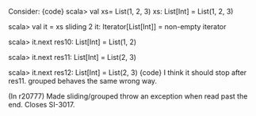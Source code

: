 Consider:
{code}
scala> val xs=  List(1, 2, 3)
xs: List[Int] = List(1, 2, 3)

scala> val it = xs sliding 2
it: Iterator[List[Int]] = non-empty iterator

scala> it.next
res10: List[Int] = List(1, 2)

scala> it.next
res11: List[Int] = List(2, 3)

scala> it.next
res12: List[Int] = List(2, 3)
{code}
I think it should stop after res11. grouped behaves the same wrong way.

(In r20777) Made sliding/grouped throw an exception when read past the end.
Closes SI-3017.
